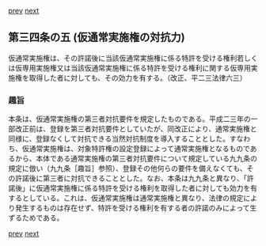 [prev](/specific/markdowns/特許法/042_Mp-Ch_2-At_34_4.md)
[next](/specific/markdowns/特許法/044_Mp-Ch_2-At_35.md)
## 第三四条の五 (仮通常実施権の対抗力)
仮通常実施権は、その許諾後に当該仮通常実施権に係る特許を受ける権利若しくは仮専用実施権又は当該仮通常実施権に係る特許を受ける権利に関する仮専用実施権を取得した者に対しても、その効力を有する。（改正、平二三法律六三）


### 趣旨
本条は、仮通常実施権の第三者対抗要件を規定したものである。平成二三年の一部改正前は、登録を第三者対抗要件としていたが、同改正により、通常実施権と同様に、登録なくして対抗できる当然対抗制度を導入することとした。すなわち、仮通常実施権は、対象特許権の設定登録によって通常実施権となるものであるから、本体である通常実施権の第三者対抗要件について規定している九九条の規定に倣い（九九条［趣旨］参照）、登録その他何らの要件を備えなくても、その許諾後に第三者に対抗できることとした。なお、本条は九九条と異なり、「許諾後」に仮通常実施権に係る特許を受ける権利を取得した者に対しても効力を有するとしている。これは、仮通常実施権は通常実施権と異なり、法律の規定により発生するものは存在せず、特許を受ける権利を有する者の許諾のみによって生ずるためである。


[prev](/specific/markdowns/特許法/042_Mp-Ch_2-At_34_4.md)
[next](/specific/markdowns/特許法/044_Mp-Ch_2-At_35.md)